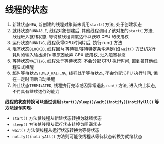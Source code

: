 # 线程的状态

1. 新建状态`NEW`, 新创建的线程对象尚未调用`start()`方法, 处于创建状态
2. 就绪状态`RUNNABLE`, 线程对象创建后, 其他线程调用了该对象的`start()`方法, 线程进入就绪状态, 等待被线程调度选中以获取
   CPU 的使用权
3. 运行状态`RUNNING`, 线程获得CPU时间片后, 执行 run() 方法
4. 阻塞状态`BLOCKED`, 线程因为 等待锁/等待特定条件满足(如 `wait()` 方法)/执行耗时的输入输出操作 等原因放弃 CPU 使用权,
   进入阻塞状态
5. 等待状态`WAITING`, 线程处于等待状态, 不会分配 CPU 执行时间, 直到被其他线程显式唤醒
6. 超时等待状态`TIMED_WAITING`, 线程处于等待状态, 不会分配 CPU 执行时间, 但在一定时间后自动唤醒
7. 终止状态`TERMINATED`, 线程执行完毕或因异常退出 `run()` 方法, 进入终止状态, 不再具有继续运行的能力

**线程的状态转换可以通过调用 `start()`/`sleep()`/`wait()`/`notify()`/`notifyAll()` 等方法操作实现.**

* `start()` 方法使线程从新建状态转换为就绪状态,
* `sleep()` 方法使线程从运行状态转换为阻塞状态
* `wait()` 方法使线程从运行状态转换为等待状态
* `notify()`/`notifyAll()` 方法则可能使线程从等待状态转换为就绪状态
